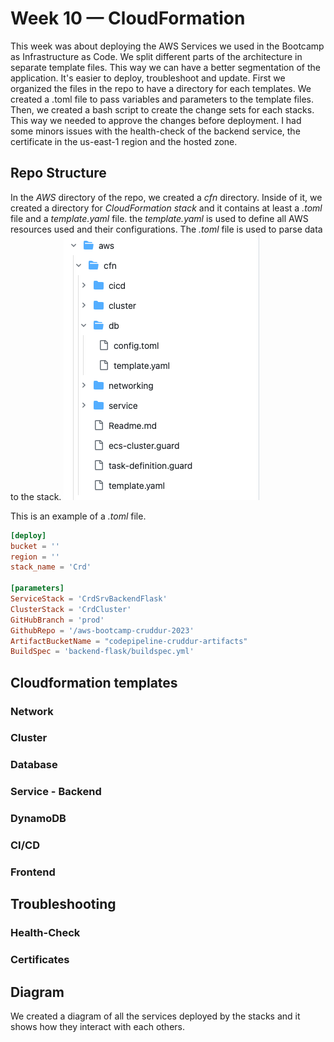 # Week 10 — CloudFormation
This week was about deploying the AWS Services we used in the Bootcamp as Infrastructure as Code. We split different parts of the architecture in separate template files. This way we can have a better segmentation of the application. It's easier to deploy, troubleshoot and update. First we organized the files in the repo to have a directory for each templates. We created a .toml file to pass variables and parameters to the template files. Then, we created a bash script to create the change sets for each stacks. This way we needed to approve the changes before deployment. I had some minors issues with the health-check of the backend service, the certificate in the us-east-1 region and the hosted zone.

## Repo Structure
In the *AWS* directory of the repo, we created a *cfn* directory. Inside of it, we created a directory for *CloudFormation stack* and it contains at least a *.toml* file and a *template.yaml* file. the *template.yaml* is used to define all AWS resources used and their configurations. The *.toml* file is used to parse data to the stack.
![Structure](/journal/assets/structure1_w10.png "Structure")

This is an example of a *.toml* file.
``` toml
[deploy]
bucket = ''
region = ''
stack_name = 'Crd'

[parameters]
ServiceStack = 'CrdSrvBackendFlask'
ClusterStack = 'CrdCluster'
GitHubBranch = 'prod'
GithubRepo = '/aws-bootcamp-cruddur-2023'
ArtifactBucketName = "codepipeline-cruddur-artifacts"
BuildSpec = 'backend-flask/buildspec.yml'
```

## Cloudformation templates
### Network

### Cluster

### Database

### Service - Backend

### DynamoDB

### CI/CD

### Frontend

## Troubleshooting

### Health-Check

### Certificates

## Diagram
We created a diagram of all the services deployed by the stacks and it shows how they interact with each others.
